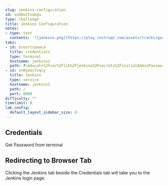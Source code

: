 ```yaml
---
slug: jenkins-configuration
id: va48u2tnabgu
type: challenge
title: Jenkins Configuration
notes:
- type: text
  contents: '![jenkins.png](https://play.instruqt.com/assets/tracks/gs4avgczrh2s/58ebe9d8084ae33ca01946707302d110/assets/jenkins.png)'
tabs:
- id: brourtrpwaca
  title: credentials
  type: terminal
  hostname: jenkins1
  path: ?cmd=cat+%2Fvar%2Flib%2Fjenkins%2Fsecrets%2FinitialAdminPassword&workdir=%2F
- id: vn0yeactvqcy
  title: Jenkins
  type: service
  hostname: jenkins1
  path: /
  port: 8080
difficulty: ""
timelimit: 0
lab_config:
  default_layout_sidebar_size: 0
---
```

## Credentials

Get Password from terminal

## Redirecting to Browser Tab

Clicking the Jenkins tab beside the Credentials tab will take you to the Jenkins login page.



